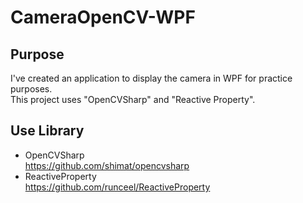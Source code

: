 # CameraOpenCV-WPF

## Purpose
I've created an application to display the camera in WPF for practice purposes.  
This project uses "OpenCVSharp" and "Reactive Property".

## Use Library
- OpenCVSharp    
  https://github.com/shimat/opencvsharp
- ReactiveProperty  
  https://github.com/runceel/ReactiveProperty
